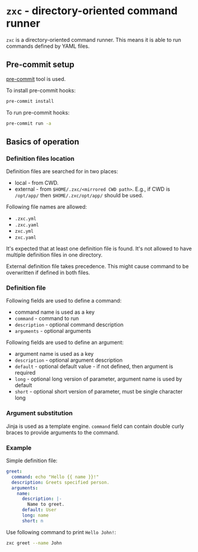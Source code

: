 # `zxc` - directory-oriented command runner

`zxc` is a directory-oriented command runner.
This means it is able to run commands defined by YAML files.

## Pre-commit setup

[pre-commit](https://pre-commit.com/) tool is used.

To install pre-commit hooks:

```bash
pre-commit install
```

To run pre-commit hooks:

```bash
pre-commit run -a
```

## Basics of operation

### Definition files location

Definition files are searched for in two places:

- local - from CWD.
- external - from `$HOME/.zxc/<mirrored CWD path>`.
E.g., if CWD is `/opt/app/` then `$HOME/.zxc/opt/app/` should be used.

Following file names are allowed:

- `.zxc.yml`
- `.zxc.yaml`
- `zxc.yml`
- `zxc.yaml`

It's expected that at least one definition file is found.
It's not allowed to have multiple definition files in one directory.

External definition file takes precedence.
This might cause command to be overwritten if defined in both files.

### Definition file

Following fields are used to define a command:

- command name is used as a key
- `command` - command to run
- `description` - optional command description
- `arguments` - optional arguments

Following fields are used to define an argument:

- argument name is used as a key
- `description` - optional argument description
- `default` - optional default value - if not defined, then argument is required
- `long` - optional long version of parameter, argument name is used by default
- `short` - optional short version of parameter, must be single character long

### Argument substitution

Jinja is used as a template engine.
`command` field can contain double curly braces to provide arguments to the command.

### Example

Simple definition file:

```yaml
greet:
  command: echo "Hello {{ name }}!"
  description: Greets specified person.
  arguments:
    name:
      description: |-
        Name to greet.
      default: User
      long: name
      short: n
```

Use following command to print `Hello John!`:

```bash
zxc greet --name John
```
